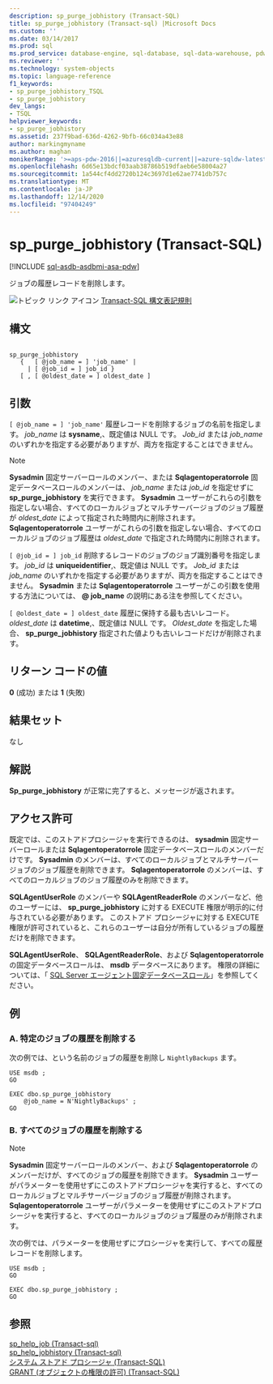 ```yaml
---
description: sp_purge_jobhistory (Transact-SQL)
title: sp_purge_jobhistory (Transact-sql) |Microsoft Docs
ms.custom: ''
ms.date: 03/14/2017
ms.prod: sql
ms.prod_service: database-engine, sql-database, sql-data-warehouse, pdw
ms.reviewer: ''
ms.technology: system-objects
ms.topic: language-reference
f1_keywords:
- sp_purge_jobhistory_TSQL
- sp_purge_jobhistory
dev_langs:
- TSQL
helpviewer_keywords:
- sp_purge_jobhistory
ms.assetid: 237f9bad-636d-4262-9bfb-66c034a43e88
author: markingmyname
ms.author: maghan
monikerRange: '>=aps-pdw-2016||=azuresqldb-current||=azure-sqldw-latest||>=sql-server-2016||>=sql-server-linux-2017||=azuresqldb-mi-current'
ms.openlocfilehash: 6d65e13bdcf03aab38786b519dfaeb6e58004a27
ms.sourcegitcommit: 1a544cf4dd2720b124c3697d1e62ae7741db757c
ms.translationtype: MT
ms.contentlocale: ja-JP
ms.lasthandoff: 12/14/2020
ms.locfileid: "97404249"
---
```

# <a name="sp_purge_jobhistory-transact-sql"></a>sp_purge_jobhistory (Transact-SQL)
[!INCLUDE [sql-asdb-asdbmi-asa-pdw](../../includes/applies-to-version/sql-asdb-asdbmi-asa-pdw.md)]

  ジョブの履歴レコードを削除します。  
  
 ![トピック リンク アイコン](../../database-engine/configure-windows/media/topic-link.gif "トピック リンク アイコン") [Transact-SQL 構文表記規則](../../t-sql/language-elements/transact-sql-syntax-conventions-transact-sql.md)  
  
## <a name="syntax"></a>構文  
  
```  
  
sp_purge_jobhistory   
   {   [ @job_name = ] 'job_name' |   
     | [ @job_id = ] job_id }  
   [ , [ @oldest_date = ] oldest_date ]  
```  
  
## <a name="arguments"></a>引数  
`[ @job_name = ] 'job_name'` 履歴レコードを削除するジョブの名前を指定します。 *job_name* は **sysname**,、既定値は NULL です。 *Job_id* または *job_name* のいずれかを指定する必要がありますが、両方を指定することはできません。  
  
> [!NOTE]  
>  **Sysadmin** 固定サーバーロールのメンバー、または **Sqlagentoperatorrole** 固定データベースロールのメンバーは、 *job_name* または *job_id* を指定せずに **sp_purge_jobhistory** を実行できます。 **Sysadmin** ユーザーがこれらの引数を指定しない場合、すべてのローカルジョブとマルチサーバージョブのジョブ履歴が *oldest_date* によって指定された時間内に削除されます。 **Sqlagentoperatorrole** ユーザーがこれらの引数を指定しない場合、すべてのローカルジョブのジョブ履歴は *oldest_date* で指定された時間内に削除されます。  
  
`[ @job_id = ] job_id` 削除するレコードのジョブのジョブ識別番号を指定します。 *job_id* は **uniqueidentifier**,、既定値は NULL です。 *Job_id* または *job_name* のいずれかを指定する必要がありますが、両方を指定することはできません。 **Sysadmin** または **Sqlagentoperatorrole** ユーザーがこの引数を使用する方法については、 **\@ job_name** の説明にある注を参照してください。  
  
`[ @oldest_date = ] oldest_date` 履歴に保持する最も古いレコード。 *oldest_date* は **datetime**,、既定値は NULL です。 *Oldest_date* を指定した場合、 **sp_purge_jobhistory** 指定された値よりも古いレコードだけが削除されます。  
  
## <a name="return-code-values"></a>リターン コードの値  
 **0** (成功) または **1** (失敗)  
  
## <a name="result-sets"></a>結果セット  
 なし  
  
## <a name="remarks"></a>解説  
 **Sp_purge_jobhistory** が正常に完了すると、メッセージが返されます。  
  
## <a name="permissions"></a>アクセス許可  
 既定では、このストアドプロシージャを実行できるのは、 **sysadmin** 固定サーバーロールまたは **Sqlagentoperatorrole** 固定データベースロールのメンバーだけです。 **Sysadmin** のメンバーは、すべてのローカルジョブとマルチサーバージョブのジョブ履歴を削除できます。 **Sqlagentoperatorrole** のメンバーは、すべてのローカルジョブのジョブ履歴のみを削除できます。  
  
 **SQLAgentUserRole** のメンバーや **SQLAgentReaderRole** のメンバーなど、他のユーザーには、 **sp_purge_jobhistory** に対する EXECUTE 権限が明示的に付与されている必要があります。 このストアド プロシージャに対する EXECUTE 権限が許可されていると、これらのユーザーは自分が所有しているジョブの履歴だけを削除できます。  
  
 **SQLAgentUserRole**、 **SQLAgentReaderRole**、および **Sqlagentoperatorrole** の固定データベースロールは、 **msdb** データベースにあります。 権限の詳細については、「 [SQL Server エージェント固定データベースロール](../../ssms/agent/sql-server-agent-fixed-database-roles.md)」を参照してください。  
  
## <a name="examples"></a>例  
  
### <a name="a-remove-history-for-a-specific-job"></a>A. 特定のジョブの履歴を削除する  
 次の例では、という名前のジョブの履歴を削除し `NightlyBackups` ます。  
  
```  
USE msdb ;  
GO  
  
EXEC dbo.sp_purge_jobhistory  
    @job_name = N'NightlyBackups' ;  
GO  
```  
  
### <a name="b-remove-history-for-all-jobs"></a>B. すべてのジョブの履歴を削除する  
  
> [!NOTE]  
>  **Sysadmin** 固定サーバーロールのメンバー、および **Sqlagentoperatorrole** のメンバーだけが、すべてのジョブの履歴を削除できます。 **Sysadmin** ユーザーがパラメーターを使用せずにこのストアドプロシージャを実行すると、すべてのローカルジョブとマルチサーバージョブのジョブ履歴が削除されます。 **Sqlagentoperatorrole** ユーザーがパラメーターを使用せずにこのストアドプロシージャを実行すると、すべてのローカルジョブのジョブ履歴のみが削除されます。  
  
 次の例では、パラメーターを使用せずにプロシージャを実行して、すべての履歴レコードを削除します。  
  
```  
USE msdb ;  
GO  
  
EXEC dbo.sp_purge_jobhistory ;  
GO  
```  
  
## <a name="see-also"></a>参照  
 [sp_help_job &#40;Transact-sql&#41;](../../relational-databases/system-stored-procedures/sp-help-job-transact-sql.md)   
 [sp_help_jobhistory &#40;Transact-sql&#41;](../../relational-databases/system-stored-procedures/sp-help-jobhistory-transact-sql.md)   
 [システム ストアド プロシージャ &#40;Transact-SQL&#41;](../../relational-databases/system-stored-procedures/system-stored-procedures-transact-sql.md)   
 [GRANT (オブジェクトの権限の許可) &#40;Transact-SQL&#41;](../../t-sql/statements/grant-object-permissions-transact-sql.md)  
  
  
